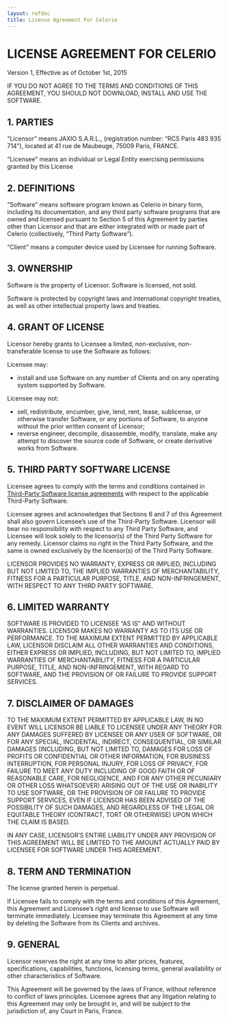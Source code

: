```yaml
---
layout: refdoc
title: License Agreement For Celerio
---
```


# LICENSE AGREEMENT FOR CELERIO

Version 1, Effective as of October 1st, 2015

IF YOU DO NOT AGREE TO THE TERMS AND CONDITIONS OF THIS AGREEMENT, YOU SHOULD NOT DOWNLOAD, INSTALL AND USE THE SOFTWARE.

## 1. PARTIES

“Licensor” means JAXIO S.A.R.L., (registration number: “RCS Paris 483 935 714”), located at 41 rue de Maubeuge, 75009 Paris, FRANCE.

“Licensee” means an individual or Legal Entity exercising permissions granted by this License

## 2. DEFINITIONS

“Software” means software program known as Celerio in binary form, including its documentation, and any third party software programs that are owned and licensed pursuant to Section 5 of this Agreement by parties other than Licensor and that are either integrated with or made part of Celerio (collectively, “Third Party Software”).

“Client” means a computer device used by Licensee for running Software.

## 3. OWNERSHIP

Software is the property of Licensor. Software is licensed, not sold.

Software is protected by copyright laws and international copyright treaties, as well as other intellectual property laws and treaties.

## 4. GRANT OF LICENSE

Licensor hereby grants to Licensee a limited, non-exclusive, non-transferable license to use the Software as follows:

Licensee may:
- install and use Software on any number of Clients and on any operating system supported by Software.

Licensee may not:
- sell, redistribute, encumber, give, lend, rent, lease, sublicense, or otherwise transfer Software, or any portions of Software, to anyone without the prior written consent of Licensor;
- reverse engineer, decompile, disassemble, modify, translate, make any attempt to discover the source code of Software, or create derivative works from Software.

## 5. THIRD PARTY SOFTWARE LICENSE

Licensee agrees to comply with the terms and conditions contained in [Third-Party Software license agreements](third-party-software-used-by-celerio.html) with respect to the applicable Third-Party Software.

Licensee agrees and acknowledges that Sections 6 and 7 of this Agreement shall also govern Licensee’s use of the Third-Party Software. Licensor will bear no responsibility with respect to any Third Party Software, and Licensee will look solely to the licensor(s) of the Third Party Software for any remedy. Licensor claims no right in the Third Party Software, and the same is owned exclusively by the licensor(s) of the Third Party Software.

LICENSOR PROVIDES NO WARRANTY, EXPRESS OR IMPLIED, INCLUDING BUT NOT LIMITED TO, THE IMPLIED WARRANTIES OF MERCHANTABILITY, FITNESS FOR A PARTICULAR PURPOSE, TITLE, AND NON-INFRINGEMENT, WITH RESPECT TO ANY THIRD PARTY SOFTWARE.

## 6. LIMITED WARRANTY

SOFTWARE IS PROVIDED TO LICENSEE “AS IS” AND WITHOUT WARRANTIES. LICENSOR MAKES NO WARRANTY AS TO ITS USE OR PERFORMANCE. TO THE MAXIMUM EXTENT PERMITTED BY APPLICABLE LAW, LICENSOR DISCLAIM ALL OTHER WARRANTIES AND CONDITIONS, EITHER EXPRESS OR IMPLIED, INCLUDING, BUT NOT LIMITED TO, IMPLIED WARRANTIES OF MERCHANTABILITY, FITNESS FOR A PARTICULAR PURPOSE, TITLE, AND NON-INFRINGEMENT, WITH REGARD TO SOFTWARE, AND THE PROVISION OF OR FAILURE TO PROVIDE SUPPORT SERVICES.

## 7. DISCLAIMER OF DAMAGES

TO THE MAXIMUM EXTENT PERMITTED BY APPLICABLE LAW, IN NO EVENT WILL LICENSOR BE LIABLE TO LICENSEE UNDER ANY THEORY FOR ANY DAMAGES SUFFERED BY LICENSEE OR ANY USER OF SOFTWARE, OR FOR ANY SPECIAL, INCIDENTAL, INDIRECT, CONSEQUENTIAL, OR SIMILAR DAMAGES (INCLUDING, BUT NOT LIMITED TO, DAMAGES FOR LOSS OF PROFITS OR CONFIDENTIAL OR OTHER INFORMATION, FOR BUSINESS INTERRUPTION, FOR PERSONAL INJURY, FOR LOSS OF PRIVACY, FOR FAILURE TO MEET ANY DUTY INCLUDING OF GOOD FAITH OR OF REASONABLE CARE, FOR NEGLIGENCE, AND FOR ANY OTHER PECUNIARY OR OTHER LOSS WHATSOEVER) ARISING OUT OF THE USE OR INABILITY TO USE SOFTWARE, OR THE PROVISION OF OR FAILURE TO PROVIDE SUPPORT SERVICES, EVEN IF LICENSOR HAS BEEN ADVISED OF THE POSSIBILITY OF SUCH DAMAGES, AND REGARDLESS OF THE LEGAL OR EQUITABLE THEORY (CONTRACT, TORT OR OTHERWISE) UPON WHICH THE CLAIM IS BASED.

IN ANY CASE, LICENSOR’S ENTIRE LIABILITY UNDER ANY PROVISION OF THIS AGREEMENT WILL BE LIMITED TO THE AMOUNT ACTUALLY PAID BY LICENSEE FOR SOFTWARE UNDER THIS AGREEMENT.

## 8. TERM AND TERMINATION

The license granted herein is perpetual.

If Licensee fails to comply with the terms and conditions of this Agreement, this Agreement and Licensee’s right and license to use Software will terminate immediately. Licensee may terminate this Agreement at any time by deleting the Software from its Clients and archives.

## 9. GENERAL

Licensor reserves the right at any time to alter prices, features, specifications, capabilities, functions, licensing terms, general availability or other characteristics of Software.

This Agreement will be governed by the laws of France, without reference to conflict of laws principles. Licensee agrees that any litigation relating to this Agreement may only be brought in, and will be subject to the jurisdiction of, any Court in Paris, France.
